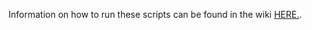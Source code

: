 Information on how to run these scripts can be found in the wiki [HERE.]([https://pages.github.com/](https://github.com/raanreye/Maester_assemble_fastq/wiki)).
